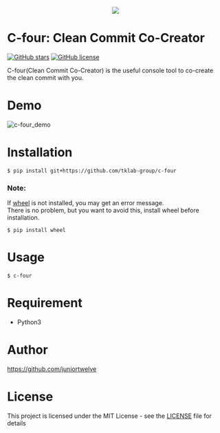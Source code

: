 <p align="center">
  <img src="https://user-images.githubusercontent.com/49778469/148938253-5151d52e-dd27-4d14-bbd8-add49b464810.png" />
</p>

# C-four: Clean Commit Co-Creator
[![GitHub stars](https://img.shields.io/github/stars/tklab-group/c-four)](https://github.com/tklab-group/c-four/stargazers)
[![GitHub license](https://img.shields.io/github/license/tklab-group/c-four)](https://github.com/tklab-group/c-four/blob/main/LICENSE)  

C-four(Clean Commit Co-Creator) is the useful console tool to co-create the clean commit with you.

# Demo
![c-four_demo](https://user-images.githubusercontent.com/49778469/149050873-9b41f7ea-cc43-4574-ba92-75b4f21c8036.gif)

# Installation
```
$ pip install git+https://github.com/tklab-group/c-four
```
### Note:
If [wheel](https://wheel.readthedocs.io/en/latest/) is not installed, you may get an error message.  
There is no problem, but you want to avoid this, install wheel before installation.
```
$ pip install wheel
```

# Usage
```
$ c-four
```

# Requirement
- Python3

# Author
https://github.com/juniortwelve

# License
This project is licensed under the MIT License - see the [LICENSE](https://github.com/juniortwelve/c-four/blob/main/LICENSE) file for details
